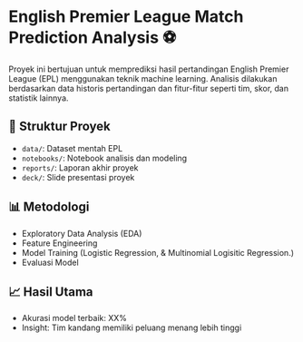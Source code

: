 # English Premier League Match Prediction Analysis ⚽

Proyek ini bertujuan untuk memprediksi hasil pertandingan English Premier League (EPL) menggunakan teknik machine learning. Analisis dilakukan berdasarkan data historis pertandingan dan fitur-fitur seperti tim, skor, dan statistik lainnya.

## 📂 Struktur Proyek
- `data/`: Dataset mentah EPL
- `notebooks/`: Notebook analisis dan modeling
- `reports/`: Laporan akhir proyek
- `deck/`: Slide presentasi proyek

## 📊 Metodologi
- Exploratory Data Analysis (EDA)
- Feature Engineering
- Model Training (Logistic Regression, & Multinomial Logisitic Regression.)
- Evaluasi Model

## 📈 Hasil Utama
- Akurasi model terbaik: XX%
- Insight: Tim kandang memiliki peluang menang lebih tinggi
